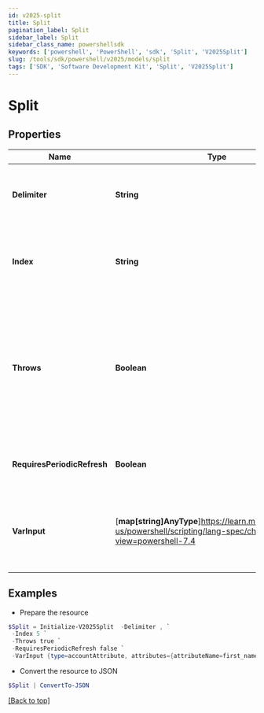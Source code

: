 ```yaml
---
id: v2025-split
title: Split
pagination_label: Split
sidebar_label: Split
sidebar_class_name: powershellsdk
keywords: ['powershell', 'PowerShell', 'sdk', 'Split', 'V2025Split']
slug: /tools/sdk/powershell/v2025/models/split
tags: ['SDK', 'Software Development Kit', 'Split', 'V2025Split']
---
```


# Split

## Properties

| Name | Type | Description | Notes |
| --- | --- | --- | --- |
| **Delimiter** | **String** | This can be either a single character or a regex expression, and is used by the transform to identify the break point between two substrings in the incoming data | [required] |
| **Index** | **String** | An integer value for the desired array element after the incoming data has been split into a list; the array is a 0-based object, so the first array element would be index 0, the second element would be index 1, etc. | [required] |
| **Throws** | **Boolean** | A boolean (true/false) value which indicates whether an exception should be thrown and returned as an output when an index is out of bounds with the resultant array (i.e., the provided index value is larger than the size of the array) `true` - The transform should return ""IndexOutOfBoundsException"" `false` - The transform should return null If not provided, the transform will default to false and return a null | [optional] [default to $false] |
| **RequiresPeriodicRefresh** | **Boolean** | A value that indicates whether the transform logic should be re-evaluated every evening as part of the identity refresh process | [optional] [default to $false] |
| **VarInput** | [**map[string]AnyType**]https://learn.microsoft.com/en-us/powershell/scripting/lang-spec/chapter-04?view=powershell-7.4 | This is an optional attribute that can explicitly define the input data which will be fed into the transform logic. If input is not provided, the transform will take its input from the source and attribute combination configured via the UI. | [optional] |

## Examples

- Prepare the resource

```powershell
$Split = Initialize-V2025Split  -Delimiter , `
 -Index 5 `
 -Throws true `
 -RequiresPeriodicRefresh false `
 -VarInput {type=accountAttribute, attributes={attributeName=first_name, sourceName=Source}}
```

- Convert the resource to JSON

```powershell
$Split | ConvertTo-JSON
```

[[Back to top]](#)
